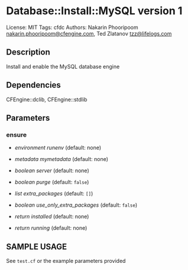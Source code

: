 # Database::Install::MySQL version 1

License: MIT
Tags: cfdc
Authors: Nakarin Phooripoom <nakarin.phooripoom@cfengine.com>, Ted Zlatanov <tzz@lifelogs.com>

## Description
Install and enable the MySQL database engine

## Dependencies
CFEngine::dclib, CFEngine::stdlib

## Parameters
### ensure
* _environment_ *runenv* (default: none)

* _metadata_ *mymetadata* (default: none)

* _boolean_ *server* (default: none)

* _boolean_ *purge* (default: `false`)

* _list_ *extra_packages* (default: `[]`)

* _boolean_ *use_only_extra_packages* (default: `false`)

* _return_ *installed* (default: none)

* _return_ *running* (default: none)


## SAMPLE USAGE
See `test.cf` or the example parameters provided


